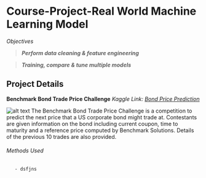 # Course-Project-Real World Machine Learning Model
*Objectives*

>**_Perform data cleaning & feature engineering_**

>**_Training, compare & tune multiple models_**

## Project Details 
**Benchmark Bond Trade Price Challenge**
_Kaggle Link: [Bond Price Prediction](https://www.kaggle.com/c/benchmark-bond-trade-price-challenge)_

![alt text](https://img.etimg.com/thumb/msid-69920676,width-1070,height-580,imgsize-133370,overlay-etmarkets/photo.jpg )
The Benchmark Bond Trade Price Challenge is a competition to predict the next price that a US corporate bond might trade at. Contestants are given information on the bond including current coupon, time to maturity and a reference price computed by Benchmark Solutions.  Details of the previous 10 trades are also provided.  

###### Methods Used
       - dsfjns
